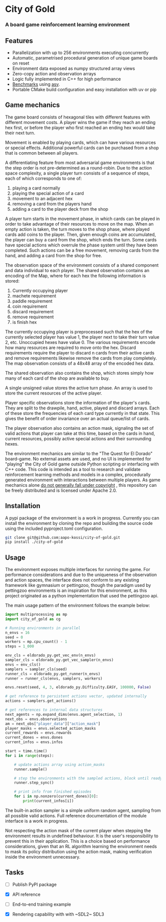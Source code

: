 # City of Gold

### A board game reinforcement learning environment

## Features

- Parallelization with up to 256 environments executing concurrently
- Automatic, parametrised procedural generation of unique game boards on reset
- Environment data exposed as numpy structured array views
- Zero-copy action and observation arrays
- Logic fully implemented in C++ for high performance
- [Benchmarks](https://aapo-kossi.github.io/city-of-gold/) using [asv](https://github.com/airspeed-velocity/asv).
- Portable CMake build configuration and easy installation with uv or pip

## Game mechanics

The game board consists of hexagonal tiles with different features with different
movement costs. A player wins the game if they reach an ending hex first, or before
the player who first reached an ending hex would take their next turn.

Movement is enabled by playing cards, which can have various resources or special
effects. Additional powerful cards can be purchased from a shop that is common
between all players.

A differentiating feature from most adversarial game environments is that the step
order is not pre-determined as a round-robin. Due to the action space complexity,
a single player turn consists of a sequence of steps, each of which corresponds
to one of:

1. playing a card normally
2. playing the special action of a card
3. movement to an adjacent hex
4. removing a card from the players hand
5. adding a card to the player deck from the shop

A player turn starts in the movement phase, in which cards can be played in order
to take advantage of their resources to move on the map. When an empty action is
taken, the turn moves to the shop phase, where played cards add coins to the player.
Then, given enough coins are accumulated, the player can buy a card from the shop,
which ends the turn. Some cards have special actions which overrule the phase
system until they have been completed. Such actions can be a free movement,
removing cards from the hand, and adding a card from the shop for free.

The observation space of the environment consists of a shared component and
data individual to each player. The shared observation contains an encoding of
the Map, where for each hex the following information is stored:

1. Currently occupying player
2. machete requirement
3. paddle requirement
4. coin requirement
5. discard requirement
6. remove requirement
7. is finish hex

The currently occupying player is preprocessed such that the hex of the currently
selected player has value 1, the player next to take their turn value 2, etc.
Unoccupied hexes have value 0. The various requirements encode how many resources
are required to move onto the hex. Discard requirements require the player to
discard n cards from their active cards and remove requirements likewise remove
the cards from play completely. The map observation consists of a 48x48 array
of the encoded hex data.

The shared observation also contains the shop, which stores simply how many of each
card of the shop are available to buy.

A single unsigned value stores the active turn phase. An array is used to store
the current resources of the active player.

Player specific observations store the information of the player's cards. They
are split to the drawpile, hand, active, played and discard arrays. Each of these
store the frequencies of each card type currently in that state. This gives the
benefit of order invariance over an actual queue/list of cards.

The player observation also contains an action mask, signaling the set of
valid actions that player can take at this time, based on the cards in hand,
current resources, possibly active special actions and their surrounding hexes.

The environment mechanics are similar to the "The Quest for El Dorado"
board-game. No external assets are used, and no UI is implemented
for "playing" the City of Gold game outside Python scripting or interfacing
with C++ code. This code is intended as a tool to research and validate
reinforcement learning methods and models in a complex, procedurally generated
environment with interactions between multiple players. As game mechanics alone
[do not generally fall under copyright](https://www.khuranaandkhurana.com/2025/03/04/copyright-in-the-gaming-industry-protecting-game-developers-rights/)
, this repository can be freely distributed and is licensed under Apache 2.0.

## Installation

A pypi package of the environment is a work in progress. Currently you can install
the environment by cloning the repo and building the source code using the included
pyproject.toml configuration.

```bash
git clone git@github.com:aapo-kossi/city-of-gold.git
pip install ./city-of-gold
```

## Usage

The environment exposes multiple interfaces for running the game. For performance
considerations and due to the uniqueness of the observation and action spaces,
the interface does not conform to any existing framework like gymnasium or pettingzoo,
though the paradigm used by pettingzoo environments is an inspiration for this
environment, as this project originated as a python implementation that used
the pettingzoo api.

The main usage pattern of the environment follows the example below:

```python
import multiprocessing as mp
import city_of_gold as cg

# Running environments in parallel
n_envs = 16
seed = 0
workers = mp.cpu_count() - 1
steps = 1_000

env_cls = eldorado_py.get_vec_env(n_envs)
sampler_cls = eldorado_py.get_vec_sampler(n_envs)
envs = env_cls()
samplers = sampler_cls(seed)
runner_cls = eldorado_py.get_runner(n_envs)
runner = runner_cls(envs, samplers, workers)

envs.reset(seed, 4, 3, eldorado_py.Difficulty.EASY, 100000, False)

# get reference to persistent actions vector, updated internally
actions = samplers.get_actions()

# get references to internal data structures
next_agents = np.expand_dims(envs.agent_selection, 1)
next_obs = envs.observations
am = next_obs["player_data"]["action_mask"]
player_masks = envs.selected_action_masks
current_rewards = envs.rewards
current_dones = envs.dones
current_infos = envs.infos

start = time.time()
for i in range(steps):

    # update actions array using action_masks
    runner.sample()

    # step the environments with the sampled actions, block until ready!
    runner.step_sync()

    # print info from finished episodes
    for i in np.nonzero(current_dones)[0]:
        print(current_infos[i])

```

The built-in action sampler is a simple uniform random agent, sampling from
all possible valid actions. Full reference documentation of the module interface
is a work in progress.

Not respecting the action mask of the current player when stepping the environment
results in undefined behaviour. It is the user's responsibility to prevent this
in their application. This is a choice based on performance considerations,
given that an RL algorithm learning the environment needs to mask its policy
distribution using the action mask, making verification inside the environment
unnecessary.

## Tasks

- [ ] Publish PyPI package
- [x] API reference
- [ ] End-to-end training example
- [x] Rendering capability with with ~SDL2~ SDL3

